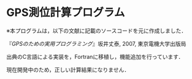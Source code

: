 
# GPS測位計算プログラム

※本プログラムは，以下の文献に記載のソースコードを元に作成しました．

『_GPSのための実用プログラミング_』坂井丈泰, 2007, 東京電機大学出版局

出典のC言語による実装を，Fortranに移植し，機能追加を行っています．

現在開発中のため，正しい計算結果になりません．
